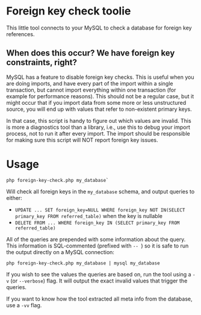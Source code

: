 # Foreign key check toolie #

This little tool connects to your MySQL to check a database for foreign key references.

## When does this occur? We have foreign key constraints, right? ##
MySQL has a feature to disable foreign key checks. This is useful when you are doing imports, and have every part of the import within a single transaction, but cannot import everything within one transaction (for example for performance reasons). This should not be a regular case, but it might occur that if you import data from some more or less unstructured source, you will end up with values that refer to non-existent primary keys.

In that case, this script is handy to figure out which values are invalid. This is more a diagnostics tool than a library, i.e., use this to debug your import process, not to run it after every import. The import should be responsible for making sure this script will NOT report foreign key issues. 

# Usage #

```
php foreign-key-check.php my_database`
```
Will check all foreign keys in the `my_database` schema, and output queries to either:

* `UPDATE ... SET foreign_key=NULL WHERE foreign_key NOT IN(SELECT primary_key FROM referred_table)` when the key is nullable
* `DELETE FROM ... WHERE foreign_key IN (SELECT primary_key FROM referred_table)`

All of the queries are prepended with some information about the query. This information is SQL-commented (prefixed with `-- `) so it is safe to run the output directly on a MySQL connection:

```
php foreign-key-check.php my_database | mysql my_database
```

If you wish to see the values the queries are based on, run the tool using a `-v` (or `--verbose`) flag. It will output the exact invalid values that trigger the queries.

If you want to know how the tool extracted all meta info from the database, use a `-vv` flag.
